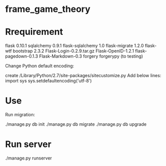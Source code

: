 frame_game_theory
=================


Rrequirement
=================
flask 0.10.1
sqlalchemy 0.9.1
flask-sqlalchemy 1.0
flask-migrate  1.2.0
flask-wtf
bootstrap 2.3.2
Flask-Login-0.2.9.tar.gz
Flask-OpenID-1.2.1
flask-pagedown-0.1.3
Flask-Markdown-0.3
forgery forgerypy (to testing)

Change Python default encoding:

create /Library/Python/2.7/site-packages/sitecustomize.py
Add below lines: 
import sys
sys.setdefaultencoding('utf-8')

Use
===
Run migration:

./manage.py db init
./manage.py db migrate
./manage.py db upgrade

Run server 
==========
./manage.py runserver